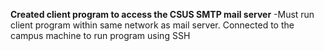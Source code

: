 **Created client program to access the CSUS SMTP mail server**
-Must run client program within same network as mail server. Connected to the campus machine to run program using SSH

